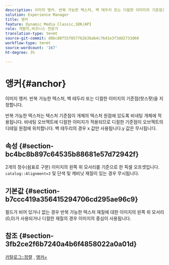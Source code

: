 ```yaml
---
description: 이미지 앵커. 반복 가능한 텍스처, 벽 테두리 또는 디컬한 이미지의 기준점(핫스팟)을 지정합니다.
solution: Experience Manager
title: 앵커
feature: Dynamic Media Classic,SDK/API
role: 개발자,비즈니스 전문가
translation-type: tm+mt
source-git-commit: d0bc88f55f857762b3bab4c76d1e3f3dd2733d60
workflow-type: tm+mt
source-wordcount: '167'
ht-degree: 3%

---
```



# 앵커{#anchor}

이미지 앵커. 반복 가능한 텍스처, 벽 테두리 또는 디컬한 이미지의 기준점(핫스팟)을 지정합니다.

반복 가능한 텍스처는 텍스처 기준점이 개체의 텍스처 원점에 있도록 비네팅 개체에 적용됩니다. 비네팅 오브젝트에 디컬한 이미지가 적용되므로 디컬한 기준점이 오브젝트의 디테일 원점에 위치합니다. 벽 테두리의 경우 x 값만 사용됩니다.y 값은 무시됩니다.

## 속성 {#section-bc4bc8b897c64535b88681e57d72942f}

2개의 정수(쉼표로 구분) 이미지의 왼쪽 위 모서리를 기준으로 한 픽셀 오프셋입니다. `catalog::Alignment=3` 및 단색 및 캐비닛 재질이 있는 경우 무시됩니다.

## 기본값 {#section-b7ccc419a356415294706cd295ae96c9}

필드가 비어 있거나 없는 경우 반복 가능한 텍스처 재질에 대한 이미지의 왼쪽 위 모서리(0,0)가 사용되거나 디컬한 재질의 경우 이미지의 중심이 사용됩니다.

## 참조 {#section-3fb2ce2f6b7240a4b6f4858022a0a01d}

[카탈로그::정렬](../../../../../ir-api/material-cat/image-rendering-api-ref/c-ir-material-catalog/c-ir-material-data-reference/r-ir-alignment.md#reference-e52152e8dc244d0aa13b40c615d0f399) ,  [앵커=](../../../../../ir-api/http-protocol/image-rendering-api-ref/c-ir-http-protocol-ref/c-ir-http-protocol-command-reference/r-ir-http-anchor.md#reference-d53923d785c9442997dc7f2199524c26)
